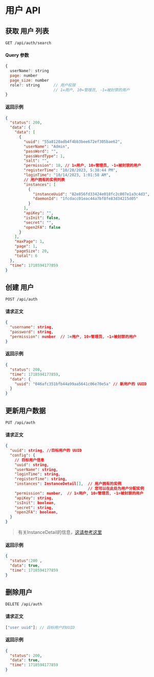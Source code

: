 # 用户 API

## 获取 用户 列表

```http
GET /api/auth/search
```

#### Query 参数

```js
{
  userName?: string
  page: number
  page_size: number
  role?: string      // 用户权限
                     // 1=用户, 10=管理员, -1=被封禁的用户
}
```

#### 返回示例

```json
{
  "status": 200,
  "data": {
    "data": [
      {
        "uuid": "55a8120adb4f4bb3bee672ef305bae62",
        "userName": "Admin",
        "passWord": "",
        "passWordType": 1,
        "salt": "",
        "permission": 10, // 1=用户, 10=管理员, -1=被封禁的用户
        "registerTime": "10/28/2023, 5:38:44 PM",
        "loginTime": "10/14/2023, 1:01:58 AM",
        // 用户拥有的实例列表
        "instances": [
          {
            "instanceUuid": "82e856fd33424e018fc2c007e1a3c4d3",
            "daemonId": "1fcdacc01eac44a7bf8fe83d34215d05"
          }
        ],
        "apiKey": "",
        "isInit": false,
        "secret": "",
        "open2FA": false
      }
    ],
    "maxPage": 1,
    "page": 1,
    "pageSize": 20,
    "total": 6
  },
  "time": 1718594177859
}
```

## 创建 用户

```http
POST /api/auth
```

#### 请求正文

```json
{
  "username": string,
  "password": string,
  "permission": number  // 1=用户, 10=管理员, -1=被封禁的用户
}
```

#### 返回示例

```json
{
  "status": 200,
  "time": 1718594177859,
  "data": {
    "uuid": "046afc351bfb44a99aa5641c06e70e5a" // 新用户的 UUID
  }
}
```

## 更新用户数据

```http
PUT /api/auth
```

#### 请求正文

```json
{
  "uuid": string, //目标用户的 UUID
  "config": {
    // 目标用户信息
    "uuid": string,
    "userName": string,
    "loginTime": string,
    "registerTime": string,
    "instances": InstanceDetail[],  // 用户拥有的实例
                                    // 您可以在此处为用户分配实例
    "permission": number,  // 1=用户, 10=管理员, -1=被封禁的用户
    "apiKey": string,
    "isInit": boolean,
    "secret": string,
    "open2FA": boolean,
  }
}
```

> 有关InstanceDetail的信息，[这请参考这里](./api_instance.md#示例详细信息)

#### 返回示例

```json
{
  "status":200 ,
  "data": true,
  "time": 1718594177859
}
```

## 删除用户

```http
DELETE /api/auth
```

#### 请求正文

```js
["user uuid"]; // 目标用户的UUID
```

#### 返回示例

```json
{
  "status": 200,
  "data": true,
  "time": 1718594177859
}
```
